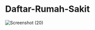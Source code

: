 # Daftar-Rumah-Sakit
![Screenshot (20)](https://user-images.githubusercontent.com/46841419/87352460-43f9fb80-c585-11ea-855e-e4ea1b87083e.png)
